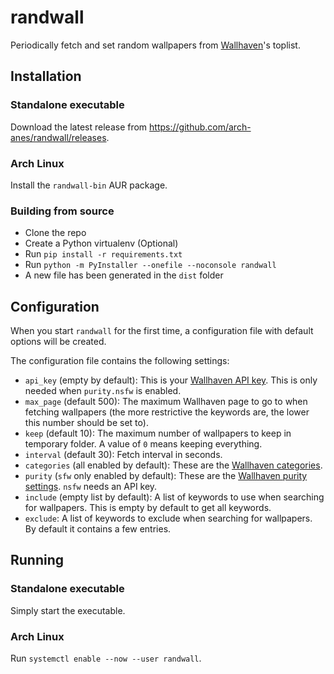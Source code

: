 # randwall

Periodically fetch and set random wallpapers from [Wallhaven](https://wallhaven.cc/)'s toplist.

## Installation

### Standalone executable

Download the latest release from <https://github.com/arch-anes/randwall/releases>.

### Arch Linux

Install the `randwall-bin` AUR package.

### Building from source

- Clone the repo
- Create a Python virtualenv (Optional)
- Run `pip install -r requirements.txt`
- Run `python -m PyInstaller --onefile --noconsole randwall`
- A new file has been generated in the `dist` folder

## Configuration

When you start `randwall` for the first time, a configuration file with default options will be created.

The configuration file contains the following settings:

- `api_key` (empty by default): This is your [Wallhaven API key](https://wallhaven.cc/settings/account). This is only needed when `purity.nsfw` is enabled.
- `max_page` (default 500): The maximum Wallhaven page to go to when fetching wallpapers (the more restrictive the keywords are, the lower this number should be set to).
- `keep` (default 10): The maximum number of wallpapers to keep in temporary folder. A value of `0` means keeping everything.
- `interval` (default 30): Fetch interval in seconds.
- `categories` (all enabled by default): These are the [Wallhaven categories](https://wallhaven.cc/toplist).
- `purity` (`sfw` only enabled by default): These are the [Wallhaven purity settings](https://wallhaven.cc/toplist). `nsfw` needs an API key.
- `include` (empty list by default): A list of keywords to use when searching for wallpapers. This is empty by default to get all keywords.
- `exclude`: A list of keywords to exclude when searching for wallpapers. By default it contains a few entries.

## Running

### Standalone executable

Simply start the executable.

### Arch Linux

Run `systemctl enable --now --user randwall`.

